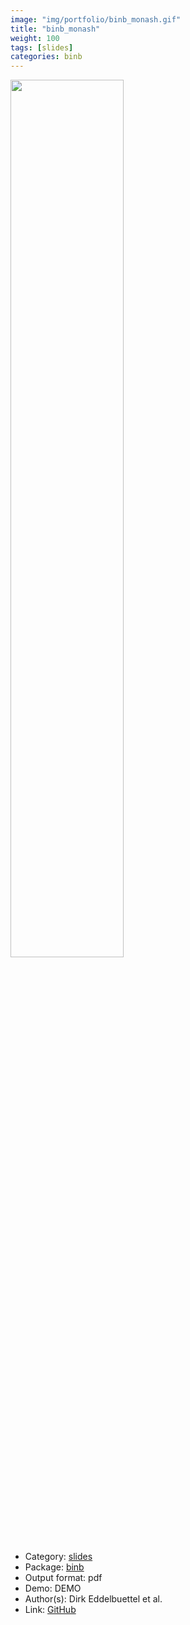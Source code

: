 ```yaml
---
image: "img/portfolio/binb_monash.gif"
title: "binb_monash"
weight: 100
tags: [slides]
categories: binb
---
```




<!--more-->

<p><a href="../../img/portfolio/binb_monash.gif"><img class = "jf-image-shadow" src="../../img/portfolio/binb_monash.gif", width="60%"></a></p>

- Category: [slides](../../tags/slides)
- Package: [binb](binb)
- Output format: pdf
- Demo: DEMO
- Author(s): Dirk Eddelbuettel et al.
- Link: [GitHub](https://github.com/eddelbuettel/binb)


